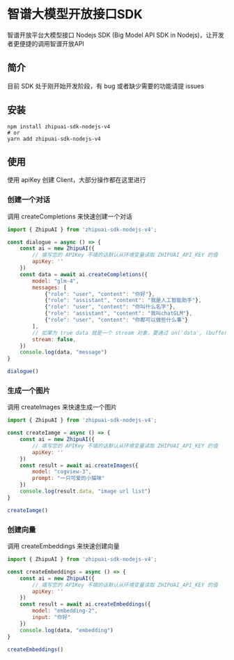 # 智谱大模型开放接口SDK
智谱开放平台大模型接口 Nodejs SDK (Big Model API SDK in Nodejs)，让开发者更便捷的调用智谱开放API

## 简介

目前 SDK 处于刚开始开发阶段，有 bug 或者缺少需要的功能请提 issues

## 安装

```shell
npm install zhipuai-sdk-nodejs-v4
# or
yarn add zhipuai-sdk-nodejs-v4
```

## 使用

使用 apiKey 创建 Client，大部分操作都在这里进行

### 创建一个对话

调用 createCompletions 来快速创建一个对话

```javascript
import { ZhipuAI } from 'zhipuai-sdk-nodejs-v4';

const dialogue = async () => {
    const ai = new ZhipuAI({
        // 填写您的 APIKey 不填的话默认从环境变量读取 ZHIPUAI_API_KEY 的值
        apiKey: ''
    })
    const data = await ai.createCompletions({
        model: "glm-4",
        messages: [
            {"role": "user", "content": "你好"},
            {"role": "assistant", "content": "我是人工智能助手"},
            {"role": "user", "content": "你叫什么名字"},
            {"role": "assistant", "content": "我叫chatGLM"},
            {"role": "user", "content": "你都可以做些什么事"}
        ],
        // 如果为 true data 就是一个 stream 对象，要通过 on('data', (buffer) => void) 读取数据
        stream: false, 
    })
    console.log(data, "message")
}

dialogue()
```

### 生成一个图片

调用 createImages 来快速生成一个图片

```javascript
import { ZhipuAI } from 'zhipuai-sdk-nodejs-v4';

const createIamge = async () => {
    const ai = new ZhipuAI({
        // 填写您的 APIKey 不填的话默认从环境变量读取 ZHIPUAI_API_KEY 的值
        apiKey: ''
    })
    const result = await ai.createImages({
        model: "cogview-3",
        prompt: "一只可爱的小猫咪"
    })
    console.log(result.data, "image url list")
}

createIamge()
```

### 创建向量

调用 createEmbeddings 来快速创建向量

```javascript
import { ZhipuAI } from 'zhipuai-sdk-nodejs-v4';

const createEmbeddings = async () => {
    const ai = new ZhipuAI({
        // 填写您的 APIKey 不填的话默认从环境变量读取 ZHIPUAI_API_KEY 的值
        apiKey: ''
    })
    const result = await ai.createEmbeddings({
        model: "embedding-2", 
        input: "你好"
    })
    console.log(data, "embedding")
}

createEmbeddings()
```